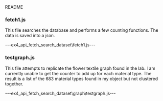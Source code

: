 README


### fetch1.js
This file searches the database and performs a few counting functions.
The data is saved into a json.

---ex4_api_fetch_search_dataset\fetch1.js---


### testgraph.js 
This file attempts to replicate the flower textile graph found in the lab. 
I am currently unable to get the counter to add up for each material type. 
The result is a list of the 683 material types found in my object but not clustered together. 

---ex4_api_fetch_search_dataset\graph\testgraph.js---
